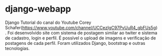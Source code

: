 # django-webapp
Django Tutorial do canal do Youtube Corey Schafer(https://www.youtube.com/channel/UCCezIgC97PvUuR4_gbFUs5g).
Foi desenvolvido site com sistema de postagem similar ao twiter e sistema de cadastro, login e perfil. É possível o upload de imagens e verificação de postagens de cada perfil.
Foram utilizados Django, bootstrap e outras tecnologias.
